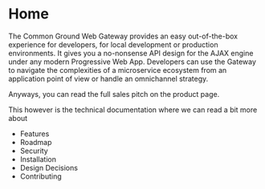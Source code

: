 # Home

The Common Ground Web Gateway provides an easy out-of-the-box experience for developers, for local development or production environments. It gives you a no-nonsense API design for the AJAX engine under any modern Progressive Web App. Developers can use the Gateway to navigate the complexities of a microservice ecosystem from an application point of view or handle an omnichannel strategy.

Anyways, you can read the full sales pitch on the product page.

This however is the technical documentation where we can read a bit more about

-   Features
-   Roadmap
-   Security
-   Installation
-   Design Decisions
-   Contributing
